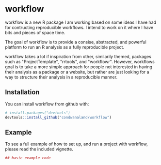 # workflow

workflow is a new R package I am working based on some ideas I have had for contructing reproducible workflows. I intend to work on it where I have bits and pieces of space time.

The goal of workflow is to provide a consise, abstracted, and powerful platform to run an R analysis as a fully reproducible project.

workflow takes a lot if inspiration from other, similarily themed, packages such as "ProjectTemplate", "rrtools", and "workflowr". However, workflows goal is to take a more simple approach for people not interested in having their analysis as a package or a website, but rather are just looking for a way to structure their analysis in a reproducible manner. 

## Installation

You can install workflow from github with:


``` r
# install.packages("devtools")
devtools::install_github("condwanaland/workflow")
```

## Example

To see a full example of how to set up, and run a project with workflow, please read the included vignette.

``` r
## basic example code
```
